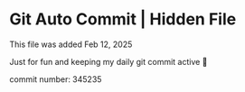 # Git Auto Commit | Hidden File

This file was added Feb 12, 2025

Just for fun and keeping my daily git commit active 🤪

commit number: 345235
